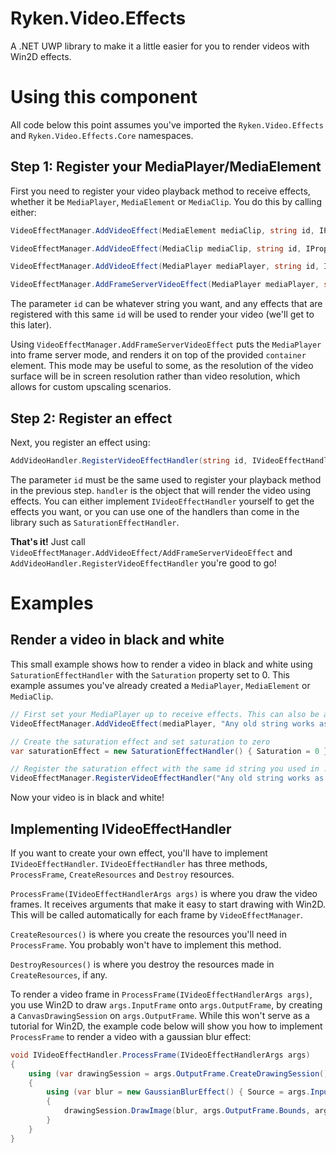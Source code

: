 # Ryken.Video.Effects
A .NET UWP library to make it a little easier for you to render videos with Win2D effects.

# Using this component
All code below this point assumes you've imported the `Ryken.Video.Effects` and `Ryken.Video.Effects.Core` namespaces.

## Step 1: Register your MediaPlayer/MediaElement
First you need to register your video playback method to receive effects, whether it be `MediaPlayer`, `MediaElement` or `MediaClip`.
You do this by calling either:

```csharp
VideoEffectManager.AddVideoEffect(MediaElement mediaClip, string id, IPropertySet properties)
```
```csharp
VideoEffectManager.AddVideoEffect(MediaClip mediaClip, string id, IPropertySet properties)
```
```csharp
VideoEffectManager.AddVideoEffect(MediaPlayer mediaPlayer, string id, IPropertySet properties)
```
```csharp
VideoEffectManager.AddFrameServerVideoEffect(MediaPlayer mediaPlayer, string id, IPropertySet properties, FrameworkElement container)
```

The parameter `id` can be whatever string you want, and any effects that are registered with this same `id` will be used to render your video (we'll get to this later).

Using `VideoEffectManager.AddFrameServerVideoEffect` puts the `MediaPlayer` into frame server mode, and renders it on top of the provided `container` element.
This mode may be useful to some, as the resolution of the video surface will be in screen resolution rather than video resolution, which allows for custom upscaling scenarios.

## Step 2: Register an effect
Next, you register an effect using:
```csharp
AddVideoHandler.RegisterVideoEffectHandler(string id, IVideoEffectHandler handler)
```
The parameter `id` must be the same used to register your playback method in the previous step.
`handler` is the object that will render the video using effects. You can either implement `IVideoEffectHandler` yourself to get the effects you want,
or you can use one of the handlers than come in the library such as `SaturationEffectHandler`.

**That's it!** Just call `VideoEffectManager.AddVideoEffect/AddFrameServerVideoEffect` and `AddVideoHandler.RegisterVideoEffectHandler` you're good to go!

# Examples
## Render a video in black and white
This small example shows how to render a video in black and white using `SaturationEffectHandler` with the `Saturation` property set to 0.
This example assumes you've already created a `MediaPlayer`, `MediaElement` or `MediaClip`.
```csharp
// First set your MediaPlayer up to receive effects. This can also be a MediaElement or MediaClip.
VideoEffectManager.AddVideoEffect(mediaPlayer, "Any old string works as an id", null);

// Create the saturation effect and set saturation to zero
var saturationEffect = new SaturationEffectHandler() { Saturation = 0 };

// Register the saturation effect with the same id string you used in .AddVideoEffect.
VideoEffectManager.RegisterVideoEffectHandler("Any old string works as an id", saturationEffect);
```
Now your video is in black and white!

## Implementing IVideoEffectHandler
If you want to create your own effect, you'll have to implement `IVideoEffectHandler`.
`IVideoEffectHandler` has three methods, `ProcessFrame`, `CreateResources` and `Destroy` resources.

`ProcessFrame(IVideoEffectHandlerArgs args)` is where you draw the video frames. It receives arguments that make it easy to start drawing with Win2D. This will be called automatically for each frame by `VideoEffectManager`.

`CreateResources()` is where you create the resources you'll need in `ProcessFrame`. You probably won't have to implement this method.

`DestroyResources()` is where you destroy the resources made in `CreateResources`, if any.

To render a video frame in `ProcessFrame(IVideoEffectHandlerArgs args)`, you use Win2D to draw `args.InputFrame` onto `args.OutputFrame`, by creating a `CanvasDrawingSession` on `args.OutputFrame`.
While this won't serve as a tutorial for Win2D, the example code below will show you how to implement `ProcessFrame` to render a video with a gaussian blur effect:
```csharp
void IVideoEffectHandler.ProcessFrame(IVideoEffectHandlerArgs args)
{
    using (var drawingSession = args.OutputFrame.CreateDrawingSession())
    {
        using (var blur = new GaussianBlurEffect() { Source = args.InputFrame, BlurAmount = 25 })
        {
            drawingSession.DrawImage(blur, args.OutputFrame.Bounds, args.InputFrame.Bounds);
        }
    }
}
```


